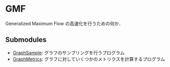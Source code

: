 # GMF

Generalized Maximum Flow の高速化を行うための何か．


## Submodules

* [GraphSample](https://github.com/nojima/GMF/blob/master/Program/GraphSample/ReadMe.md):
  グラフのサンプリングを行うプログラム
* [GraphMetrics](https://github.com/nojima/GMF/tree/master/Program/GraphMetrics/ReadMe.md):
  グラフに対していくつかのメトリクスを計算するプログラム
